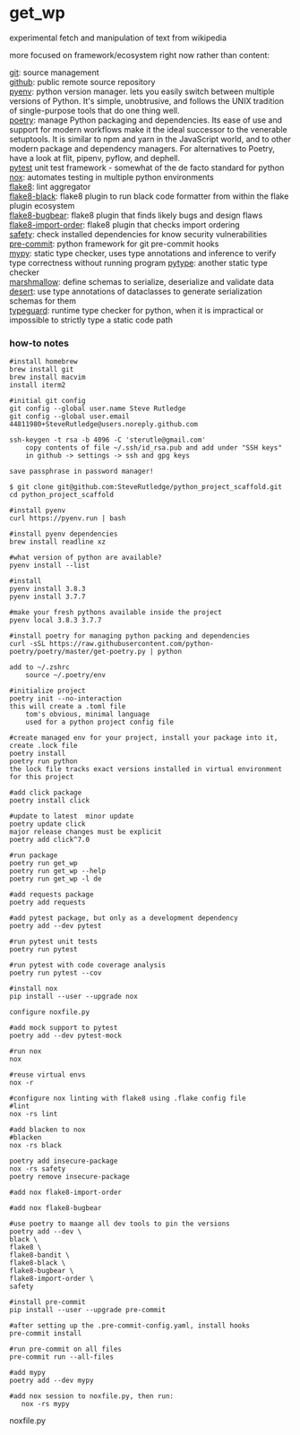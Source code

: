 # get_wp
experimental fetch and manipulation of text from wikipedia

more focused on framework/ecosystem right now rather than content:

[git](https://git-scm.com/): source management<br/>
[github](https://github.com): public remote source repository<br/>
[pyenv](https://github.com/pyenv/pyenv): python version manager. lets you easily switch between multiple versions of Python. It's simple, unobtrusive, and follows the UNIX tradition of single-purpose tools that do one thing well.<br/>
[poetry](https://python-poetry.org): manage Python packaging and dependencies. Its ease of  use and support for modern workflows make it the ideal successor to the  venerable setuptools. It is similar to npm and yarn in the JavaScript  world, and to other modern package and dependency managers. For alternatives to Poetry, have a look at flit, pipenv, pyflow, and dephell.<br/>
[pytest](https://docs.pytest.org/en/latest/) unit test framework - somewhat of the de facto standard for python<br/>
[nox](https://pypi.org/project/nox/): automates testing in multiple python environments<br/>
[flake8](https://pypi.org/project/flake8/): lint aggregator<br/>
[flake8-black](https://pypi.org/project/flake8-black/): flake8 plugin to run black code formatter from within the flake plugin ecosystem<br/>
[flake8-bugbear](https://pypi.org/project/flake8-bugbear/): flake8 plugin that finds likely bugs and design flaws<br/>
[flake8-import-order](https://pypi.org/project/flake8-import-order/): flake8 plugin that checks import ordering<br/>
[safety](https://github.com/pyupio/safety): check installed dependencies for know security vulnerabilities<br/>
[pre-commit](https://pre-commit.com/): python framework for git pre-commit hooks<br/>
[mypy](http://mypy-lang.org/): static type checker, uses type annotations and inference to verify type correctness without running program
[pytype](https://google.github.io/pytype/): another static type checker<br/>
[marshmallow](https://marshmallow.readthedocs.io/): define schemas to serialize, deserialize and validate data<br/>
[desert](https://desert.readthedocs.io/): use type annotations of dataclasses to generate serialization schemas for them<br/>
[typeguard](https://github.com/agronholm/typeguard): runtime type checker for python, when it is impractical or impossible to strictly type a static code path<br/>

### how-to notes

    #install homebrew
    brew install git
    brew install macvim
    install iterm2

    #initial git config
    git config --global user.name Steve Rutledge
    git config --global user.email 44811980+SteveRutledge@users.noreply.github.com

    ssh-keygen -t rsa -b 4096 -C 'sterutle@gmail.com'
        copy contents of file ~/.ssh/id_rsa.pub and add under "SSH keys"
        in github -> settings -> ssh and gpg keys

    save passphrase in password manager!

    $ git clone git@github.com:SteveRutledge/python_project_scaffold.git
    cd python_project_scaffold

    #install pyenv
    curl https://pyenv.run | bash

    #install pyenv dependencies
    brew install readline xz

    #what version of python are available?
    pyenv install --list

    #install
    pyenv install 3.8.3
    pyenv install 3.7.7

    #make your fresh pythons available inside the project
    pyenv local 3.8.3 3.7.7

    #install poetry for managing python packing and dependencies
    curl -sSL https://raw.githubusercontent.com/python-poetry/poetry/master/get-poetry.py | python

    add to ~/.zshrc
        source ~/.poetry/env

    #initialize project
    poetry init --no-interaction
    this will create a .toml file
        tom's obvious, minimal language
        used for a python project config file

    #create managed env for your project, install your package into it, create .lock file
    poetry install
    poetry run python
    the lock file tracks exact versions installed in virtual environment for this project

    #add click package
    poetry install click

    #update to latest  minor update
    poetry update click
    major release changes must be explicit
    poetry add click^7.0

    #run package
    poetry run get_wp
    poetry run get_wp --help
    poetry run get_wp -l de

    #add requests package
    poetry add requests

    #add pytest package, but only as a development dependency
    poetry add --dev pytest

    #run pytest unit tests
    poetry run pytest

    #run pytest with code coverage analysis
    poetry run pytest --cov

    #install nox
    pip install --user --upgrade nox

    configure noxfile.py

    #add mock support to pytest
    poetry add --dev pytest-mock

    #run nox
    nox

    #reuse virtual envs
    nox -r

    #configure nox linting with flake8 using .flake config file
    #lint
    nox -rs lint

    #add blacken to nox
    #blacken
    nox -rs black

    poetry add insecure-package
    nox -rs safety
    poetry remove insecure-package

    #add nox flake8-import-order

    #add nox flake8-bugbear

    #use poetry to maange all dev tools to pin the versions
    poetry add --dev \
    black \
    flake8 \
    flake8-bandit \
    flake8-black \
    flake8-bugbear \
    flake8-import-order \
    safety

    #install pre-commit
    pip install --user --upgrade pre-commit

    #after setting up the .pre-commit-config.yaml, install hooks
    pre-commit install

    #run pre-commit on all files
    pre-commit run --all-files

    #add mypy
    poetry add --dev mypy

    #add nox session to noxfile.py, then run:
       nox -rs mypy
 noxfile.py
